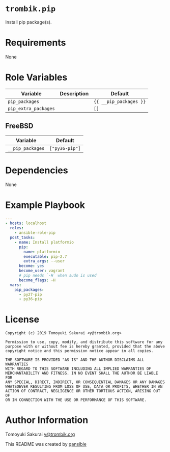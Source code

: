 # `trombik.pip`

Install pip package(s).

# Requirements

None

# Role Variables

| Variable | Description | Default |
|----------|-------------|---------|
| `pip_packages` | | `{{ __pip_packages }}` |
| `pip_extra_packages` | | `[]` |


## FreeBSD

| Variable | Default |
|----------|---------|
| `__pip_packages` | `["py36-pip"]` |


# Dependencies

None

# Example Playbook

```yaml
---
- hosts: localhost
  roles:
    - ansible-role-pip
  post_tasks:
    - name: Install platformio
      pip:
        name: platformio
        executable: pip-2.7
        extra_args: --user
      become: yes
      become_user: vagrant
      # pip needs `-H` when sudo is used
      become_flags: -H
  vars:
    pip_packages:
      - py27-pip
      - py36-pip
```

# License

```
Copyright (c) 2019 Tomoyuki Sakurai <y@trombik.org>

Permission to use, copy, modify, and distribute this software for any
purpose with or without fee is hereby granted, provided that the above
copyright notice and this permission notice appear in all copies.

THE SOFTWARE IS PROVIDED "AS IS" AND THE AUTHOR DISCLAIMS ALL WARRANTIES
WITH REGARD TO THIS SOFTWARE INCLUDING ALL IMPLIED WARRANTIES OF
MERCHANTABILITY AND FITNESS. IN NO EVENT SHALL THE AUTHOR BE LIABLE FOR
ANY SPECIAL, DIRECT, INDIRECT, OR CONSEQUENTIAL DAMAGES OR ANY DAMAGES
WHATSOEVER RESULTING FROM LOSS OF USE, DATA OR PROFITS, WHETHER IN AN
ACTION OF CONTRACT, NEGLIGENCE OR OTHER TORTIOUS ACTION, ARISING OUT OF
OR IN CONNECTION WITH THE USE OR PERFORMANCE OF THIS SOFTWARE.
```

# Author Information

Tomoyuki Sakurai <y@trombik.org>

This README was created by [qansible](https://github.com/trombik/qansible)
